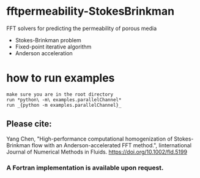 # fftpermeability-StokesBrinkman
FFT solvers for predicting the permeability of porous media

* Stokes-Brinkman problem
* Fixed-point iterative algorithm
* Anderson acceleration

# how to run examples
    make sure you are in the root directory
    run *python\ -m\ examples.parallelChannel*
    run _{python -m examples.parallelChannel}_
 
## Please cite:
  Yang Chen, "High-performance computational homogenization of Stokes-Brinkman flow with an Anderson-accelerated FFT method.", Iinternational Journal of Numerical Methods in Fluids. https://doi.org/10.1002/fld.5199
  
### A Fortran implementation is available upon request. 
